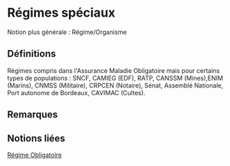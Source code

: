 # Régimes spéciaux 
<!-- SPDX-License-Identifier: MPL-2.0 -->

Notion plus générale : Régime/Organisme

## Définitions

Régimes compris dans l'Assurance Maladie Obligatoire mais pour certains types de populations :
SNCF, CAMIEG (EDF), RATP, CANSSM (Mines),ENIM (Marins), CNMSS (Militaire), CRPCEN (Notaire),  Sénat, Assemblé Nationale, Port autonome de Bordeaux, CAVIMAC (Cultes).

## Remarques

## Notions liées

[Régime Obligatoire](regime_obligatoire.md)

